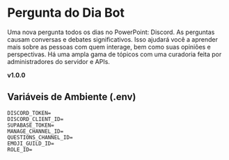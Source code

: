 # Pergunta do Dia Bot
Uma nova pergunta todos os dias no PowerPoint: Discord. As perguntas causam conversas e debates significativos. Isso ajudará você a aprender mais sobre as pessoas com quem interage, bem como suas opiniões e perspectivas. Há uma ampla gama de tópicos com uma curadoria feita por administradores do servidor e APIs.

**v1.0.0**
## Variáveis de Ambiente (.env)

```
DISCORD_TOKEN=
DISCORD_CLIENT_ID=
SUPABASE_TOKEN=
MANAGE_CHANNEL_ID=
QUESTIONS_CHANNEL_ID=
EMOJI_GUILD_ID=
ROLE_ID=
```